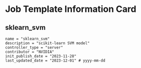 # Job Template Information Card

## sklearn_svm
    name = "sklearn_svm"
    description = "scikit-learn SVM model" 
    controller_type = "server"
    contributor = "NVIDIA"
    init_publish_date = "2023-11-28"
    last_updated_date = "2023-12-01" # yyyy-mm-dd

